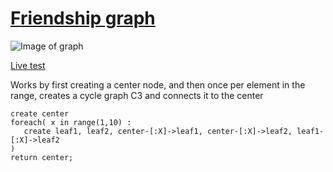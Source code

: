 [Friendship graph](http://en.wikipedia.org/wiki/Friendship_graph)
===========
![Image of graph](http://upload.wikimedia.org/wikipedia/commons/thumb/b/b1/Friendship_graphs.svg/500px-Friendship_graphs.svg.png§)

[Live test](http://tinyurl.com/6taky7t)

Works by first creating a center node, and then once
per element in the range, creates a cycle graph C3 and connects
it to the center

    create center
    foreach( x in range(1,10) : 
       create leaf1, leaf2, center-[:X]->leaf1, center-[:X]->leaf2, leaf1-[:X]->leaf2
    )
    return center;